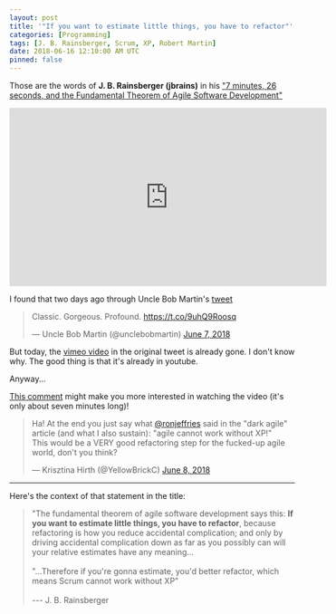 ```yaml
---
layout: post
title: '"If you want to estimate little things, you have to refactor"'
categories: [Programming]
tags: [J. B. Rainsberger, Scrum, XP, Robert Martin]
date: 2018-06-16 12:10:00 AM UTC
pinned: false
---
```


<!-- June 15, 2018 08:00:00 AM Philippine Time -->

Those are the words of **J. B. Rainsberger (jbrains)** in his ["7 minutes, 26 seconds, and the Fundamental Theorem of Agile Software Development"](https://www.youtube.com/watch?v=WSes_PexXcA)

<iframe width="560" height="315" src="https://www.youtube.com/embed/WSes_PexXcA" frameborder="0" allow="autoplay; encrypted-media" allowfullscreen></iframe>

<!--more-->


I found that two days ago through Uncle Bob Martin's [tweet](https://twitter.com/unclebobmartin/status/1004708749376974849)

<blockquote class="twitter-tweet" data-lang="en"><p lang="en" dir="ltr">Classic.  Gorgeous.  Profound. <a href="https://t.co/9uhQ9Roosq">https://t.co/9uhQ9Roosq</a></p>&mdash; Uncle Bob Martin (@unclebobmartin) <a href="https://twitter.com/unclebobmartin/status/1004708749376974849?ref_src=twsrc%5Etfw">June 7, 2018</a></blockquote>
<script async src="https://platform.twitter.com/widgets.js" charset="utf-8"></script>

But today, the [vimeo video](https://vimeo.com/79106557) in the original tweet is already gone. I don't know why. The good thing is that it's already in youtube.

Anyway...

[This comment](https://twitter.com/YellowBrickC/status/1004974374305267714) might make you more interested in watching the video (it's only about seven minutes long)!

<blockquote class="twitter-tweet" data-lang="en"><p lang="en" dir="ltr">Ha! At the end you just say what <a href="https://twitter.com/RonJeffries?ref_src=twsrc%5Etfw">@ronjeffries</a> said in the &quot;dark agile&quot; article (and what I also sustain): &quot;agile cannot work without XP!&quot;<br>This would be a VERY good refactoring step for the fucked-up agile world, don&#39;t you think?</p>&mdash; Krisztina Hirth (@YellowBrickC) <a href="https://twitter.com/YellowBrickC/status/1004974374305267714?ref_src=twsrc%5Etfw">June 8, 2018</a></blockquote>
<script async src="https://platform.twitter.com/widgets.js" charset="utf-8"></script>

----------


Here's the context of that statement in the title:

> "The fundamental theorem of agile software development says this: **If you want to estimate little things, you have to refactor**, because refactoring is how you reduce accidental complication; and only by driving accidental complication down as far as you possibly can will your relative estimates have any meaning...
<br /><br />
"...Therefore if you're gonna estimate, you'd better refactor, which means Scrum cannot work without XP"
<br /><br />
 --- J. B. Rainsberger
